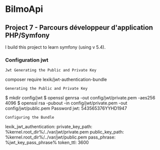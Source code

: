 # BilmoApi

## Project 7 - Parcours développeur d'application PHP/Symfony

I build this project to learn symfony (using v 5.4).

### Configuration jwt

    Jwt Generating the Public and Private Key

composer require lexik/jwt-authentication-bundle

    Generating the Public and Private Key

$ mkdir config/jwt
$ openssl genrsa -out config/jwt/private.pem -aes256 4096
$ openssl rsa -pubout -in config/jwt/private.pem -out config/jwt/public.pem
Password jwt: 543565376YYHD1947

    Configuring the Bundle

lexik_jwt_authentication:
private_key_path: %kernel.root_dir%/../var/jwt/private.pem
public_key_path: %kernel.root_dir%/../var/jwt/public.pem
pass_phrase: %jwt_key_pass_phrase%
token_ttl: 3600

